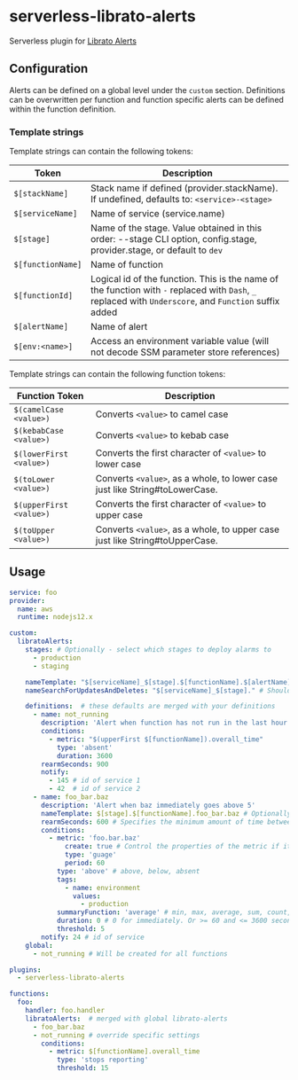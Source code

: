 # serverless-librato-alerts

Serverless plugin for [Librato Alerts](https://www.librato.com/docs/kb/alert/)

## Configuration

Alerts can be defined on a global level under the `custom` section. Definitions can be overwritten per function and function specific alerts can be defined within the function definition.

### Template strings

Template strings can contain the following tokens:

| Token             | Description                                                                                                                                             |
| ----------------- | ------------------------------------------------------------------------------------------------------------------------------------------------------- |
| `$[stackName]`    | Stack name if defined (provider.stackName). If undefined, defaults to: `<service>-<stage>`                                                              |
| `$[serviceName]`  | Name of service (service.name)                                                                                                                          |
| `$[stage]`        | Name of the stage. Value obtained in this order: --stage CLI option, config.stage, provider.stage, or default to `dev`                                  |
| `$[functionName]` | Name of function                                                                                                                                        |
| `$[functionId]`   | Logical id of the function. This is the name of the function with `-` replaced with `Dash`, `_` replaced with `Underscore`, and `Function` suffix added |
| `$[alertName]`    | Name of alert                                                                                                                                           |
| `$[env:<name>]`   | Access an environment variable value (will not decode SSM parameter store references)                                                                   |

Template strings can contain the following function tokens:

| Function Token          | Description                                                                 |
| ----------------------- | --------------------------------------------------------------------------- |
| `$(camelCase <value>)`  | Converts `<value>` to camel case                                            |
| `$(kebabCase <value>)`  | Converts `<value>` to kebab case                                            |
| `$(lowerFirst <value>)` | Converts the first character of `<value>` to lower case                     |
| `$(toLower <value>)`    | Converts `<value>`, as a whole, to lower case just like String#toLowerCase. |
| `$(upperFirst <value>)` | Converts the first character of `<value>` to upper case                     |
| `$(toUpper <value>)`    | Converts `<value>`, as a whole, to upper case just like String#toUpperCase. |

## Usage

```yaml
service: foo
provider:
  name: aws
  runtime: nodejs12.x

custom:
  libratoAlerts:
    stages: # Optionally - select which stages to deploy alarms to
      - production
      - staging

    nameTemplate: "$[serviceName]_$[stage].$[functionName].$[alertName]" # Optionally - naming template for alerts, can be overwritten in definitions
    nameSearchForUpdatesAndDeletes: "$[serviceName]_$[stage]." # Should be based on the nameTemplate. Only supports $[stackName], $[serviceName], and $[stage]

    definitions:  # these defaults are merged with your definitions
      - name: not_running
        description: 'Alert when function has not run in the last hour. Repeat alert every 15 minutes until cleared'
        conditions:
          - metric: "$(upperFirst $[functionName]).overall_time"
            type: 'absent'
            duration: 3600
        rearmSeconds: 900
        notify:
          - 145 # id of service 1
          - 42  # id of service 2
      - name: foo_bar.baz
        description: 'Alert when baz immediately goes above 5'
        nameTemplate: $[stage].$[functionName].foo_bar.baz # Optionally - naming template for the alarms, overwrites globally defined one
        rearmSeconds: 600 # Specifies the minimum amount of time between sending alert notifications, in seconds. Defaults to 600s
        conditions:
          - metric: 'foo.bar.baz'
              create: true # Control the properties of the metric if it does not exist and must be created
              type: 'guage'
              period: 60
            type: 'above' # above, below, absent
            tags:
              - name: environment
                values:
                  - production
            summaryFunction: 'average' # min, max, average, sum, count, derivative
            duration: 0 # 0 for immediately. Or >= 60 and <= 3600 seconds
            threshold: 5
        notify: 24 # id of service
    global:
      - not_running # Will be created for all functions

plugins:
  - serverless-librato-alerts

functions:
  foo:
    handler: foo.handler
    libratoAlerts:  # merged with global librato-alerts
      - foo_bar.baz
      - not_running # override specific settings
        conditions:
          - metric: $[functionName].overall_time
            type: 'stops reporting'
            threshold: 15
```
